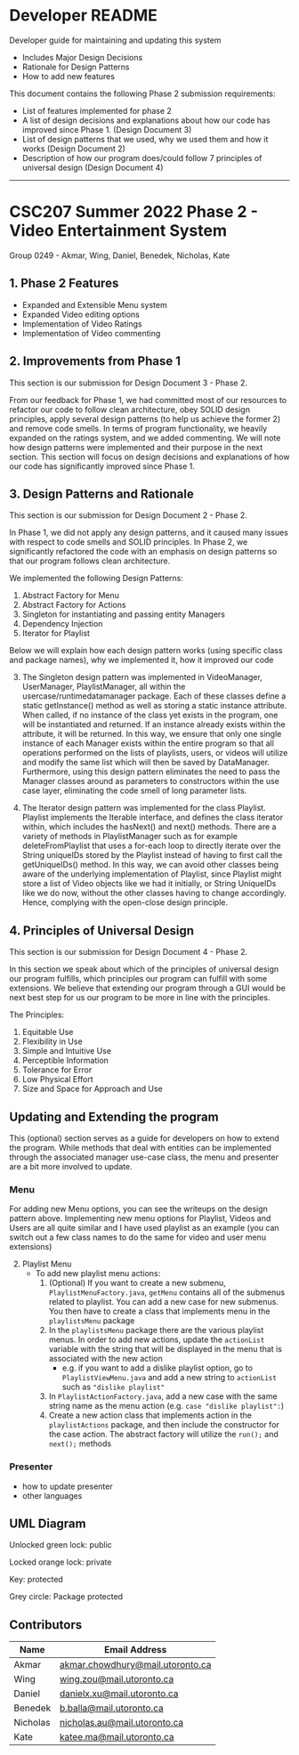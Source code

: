 # Developer README 

Developer guide for maintaining and updating this system
* Includes Major Design Decisions
* Rationale for Design Patterns
* How to add new features

This document contains the following Phase 2 submission requirements:
* List of features implemented for phase 2
* A list of design decisions and explanations about how our code has improved since Phase 1. (Design Document 3)
* List of design patterns that we used, why we used them and how it works (Design Document 2)
* Description of how our program does/could follow 7 principles of universal design (Design Document 4)


---

# CSC207 Summer 2022 Phase 2 - Video Entertainment System 
Group 0249 - Akmar, Wing, Daniel, Benedek, Nicholas, Kate

## 1. Phase 2 Features
* Expanded and Extensible Menu system
* Expanded Video editing options
* Implementation of Video Ratings
* Implementation of Video commenting

## 2. Improvements from Phase 1

This section is our submission for Design Document 3 - Phase 2.

From our feedback for Phase 1, we had committed most of our resources to refactor our code to follow clean architecture, 
obey SOLID design principles, apply several design patterns (to help us achieve the former 2) and remove code smells.
In terms of program functionality, we heavily expanded on the ratings system, and we added commenting.  We will note how 
design patterns were implemented and their purpose in the next section.  This section will focus on design decisions and 
explanations of how our code has significantly improved since Phase 1.

## 3. Design Patterns and Rationale

This section is our submission for Design Document 2 - Phase 2.

In Phase 1, we did not apply any design patterns, and it caused many issues with respect to code smells and SOLID principles. 
In Phase 2, we significantly refactored the code with an emphasis on design patterns so that our program follows clean architecture. 

We implemented the following Design Patterns:

1. Abstract Factory for Menu
2. Abstract Factory for Actions
3. Singleton for instantiating and passing entity Managers
4. Dependency Injection 
5. Iterator for Playlist

Below we will explain how each design pattern works (using specific class and package names), why we implemented it,
how it improved our code

3. The Singleton design pattern was implemented in VideoManager, UserManager, PlaylistManager, 
all within the usercase/runtimedatamanager package. Each of these classes define
a static getInstance() method as well as storing a static instance attribute. When called, if no instance
of the class yet exists in the program, one will be instantiated and returned. If an instance already exists
within the attribute, it will be returned. In this way, we ensure that only one single instance of each Manager
exists within the entire program so that all operations performed on the lists of playlists, users, or videos 
will utilize and modify the same list which will then be saved by DataManager. Furthermore, using this design
pattern eliminates the need to pass the Manager classes around as parameters to constructors within the use case layer, 
eliminating the code smell of long parameter lists. 


5. The Iterator design pattern was implemented for the class Playlist. Playlist implements the Iterable interface, and defines the
class iterator within, which includes the hasNext() and next() methods. 
There are a variety of methods in PlaylistManager such as for example
deleteFromPlaylist that uses a for-each loop to directly iterate over the 
String uniqueIDs stored by the Playlist instead of having to first call
the getUniqueIDs() method. In this way, we can avoid other classes being aware
of the underlying implementation of Playlist, since Playlist might store a list of Video objects
like we had it initially, or String UniqueIDs like we do now, without the other classes
having to change accordingly. Hence, complying with the open-close design
principle. 

## 4. Principles of Universal Design

This section is our submission for Design Document 4 - Phase 2.

In this section we speak about which of the principles of universal design our program fulfills, which principles our program 
can fulfill with some extensions.  We believe that extending our program through a GUI would be next best step for us our
program to be more in line with the principles.

The Principles:

1. Equitable Use
2. Flexibility in Use
3. Simple and Intuitive Use
4. Perceptible Information
5. Tolerance for Error
6. Low Physical Effort
7. Size and Space for Approach and Use


## Updating and Extending the program

This (optional) section serves as a guide for developers on how to extend the program.  While methods that deal with entities 
can be implemented through the associated manager use-case class, the menu and presenter are a bit more involved to update.


### Menu

For adding new Menu options, you can see the writeups on the design pattern above.  Implementing new menu options for Playlist,
Videos and Users are all quite similar and I have used playlist as an example (you can switch out a few class names to do
the same for video and user menu extensions)

   2. Playlist Menu
        * To add new playlist menu actions:
          1. (Optional) If you want to create a new submenu, `PlaylistMenuFactory.java`, `getMenu` contains all of the submenus related to playlist.
You can add a new case for new submenus.  You then have to create a class that implements menu in the `playlistsMenu` package
          2. In the `playlistsMenu` package there are the various playlist menus.  In order to add new actions, update the `actionList`
variable with the string that will be displayed in the menu that is associated with the new action
             * e.g. if you want to add a dislike playlist option, go to `PlaylistViewMenu.java` and add a new string to `actionList` such as `"dislike playlist"`
          3. In `PlaylistActionFactory.java`, add a new case with the same string name as the menu action (e.g. `case "dislike playlist":`)
          4. Create a new action class that implements action in the `playlistActions` package, and then include the constructor for the case action.
The abstract factory will utilize the `run();` and `next();` methods

### Presenter

- how to update presenter
- other languages

## UML Diagram

Unlocked green lock: public

Locked orange lock: private

Key: protected

Grey circle: Package protected


## Contributors

|Name|Email Address|
|----|-------------|
|Akmar|akmar.chowdhury@mail.utoronto.ca|
|Wing|wing.zou@mail.utoronto.ca|
|Daniel|danielx.xu@mail.utoronto.ca|
|Benedek|b.balla@mail.utoronto.ca|
|Nicholas|nicholas.au@mail.utoronto.ca|
|Kate|katee.ma@mail.utoronto.ca|